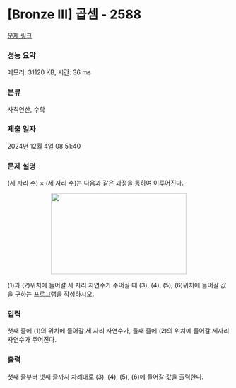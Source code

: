 # [Bronze III] 곱셈 - 2588 

[문제 링크](https://www.acmicpc.net/problem/2588) 

### 성능 요약

메모리: 31120 KB, 시간: 36 ms

### 분류

사칙연산, 수학

### 제출 일자

2024년 12월 4일 08:51:40

### 문제 설명

<p>(세 자리 수) × (세 자리 수)는 다음과 같은 과정을 통하여 이루어진다.</p>

<p style="text-align: center;"><img alt="" src="" style="width: 306px; height: 183px; "></p>

<p>(1)과 (2)위치에 들어갈 세 자리 자연수가 주어질 때 (3), (4), (5), (6)위치에 들어갈 값을 구하는 프로그램을 작성하시오.</p>

### 입력 

 <p>첫째 줄에 (1)의 위치에 들어갈 세 자리 자연수가, 둘째 줄에 (2)의 위치에 들어갈 세자리 자연수가 주어진다.</p>

### 출력 

 <p>첫째 줄부터 넷째 줄까지 차례대로 (3), (4), (5), (6)에 들어갈 값을 출력한다.</p>

